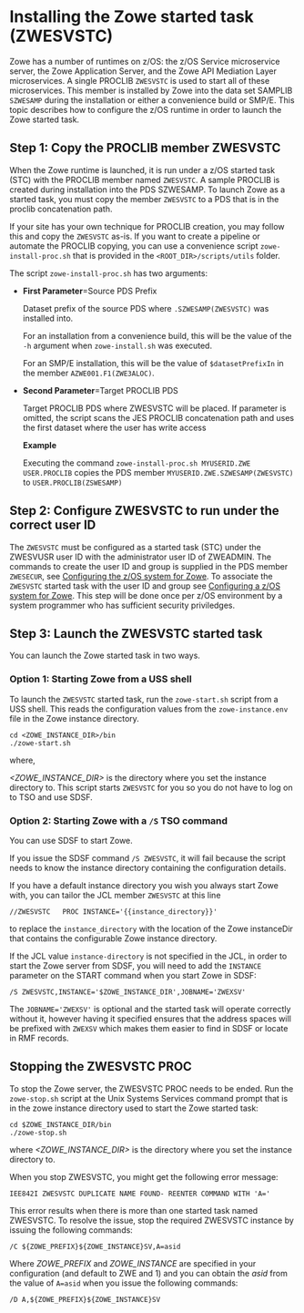 # Installing the Zowe started task (ZWESVSTC)

Zowe has a number of runtimes on z/OS: the z/OS Service microservice server, the Zowe Application Server, and the Zowe API Mediation Layer microservices. A single PROCLIB `ZWESVSTC` is used to start all of these microservices.  This member is installed by Zowe into the data set SAMPLIB `SZWESAMP` during the installation or either a convenience build or SMP/E.  This topic describes how to configure the z/OS runtime in order to launch the Zowe started task.

## Step 1: Copy the PROCLIB member ZWESVSTC

When the Zowe runtime is launched, it is run under a z/OS started task (STC) with the PROCLIB member named `ZWESVSTC`. A sample PROCLIB is created during installation into the PDS SZWESAMP. To launch Zowe as a started task, you must copy the member `ZWESVSTC` to a PDS that is in the proclib concatenation path. 

If your site has your own technique for PROCLIB creation, you may follow this and copy the `ZWESVSTC` as-is.  If you want to create a pipeline or automate the PROCLIB copying, you can use a convenience script `zowe-install-proc.sh` that is provided in the `<ROOT_DIR>/scripts/utils` folder. 

The script `zowe-install-proc.sh` has two arguments:

- **First Parameter**=Source PDS Prefix

   Dataset prefix of the source PDS where `.SZWESAMP(ZWESVSTC)` was installed into.  

   For an installation from a convenience build, this will be the value of the `-h` argument when `zowe-install.sh` was executed.

   For an SMP/E installation, this will be the value of `$datasetPrefixIn` in the member `AZWE001.F1(ZWE3ALOC)`.

- **Second Parameter**=Target PROCLIB PDS
   
   Target PROCLIB PDS where ZWESVSTC will be placed. If parameter is omitted, the script scans the JES PROCLIB concatenation path and uses the first dataset where the user has write access
   
   **Example**

   Executing the command `zowe-install-proc.sh MYUSERID.ZWE USER.PROCLIB` copies the PDS member `MYUSERID.ZWE.SZWESAMP(ZWESVSTC)` to `USER.PROCLIB(ZSWESAMP)`

## Step 2: Configure ZWESVSTC to run under the correct user ID

The `ZWESVSTC` must be configured as a started task (STC) under the ZWESVUSR user ID with the administrator user ID of ZWEADMIN.  The commands to create the user ID and group is supplied in the PDS member `ZWESECUR`, see [Configuring the z/OS system for Zowe](configure-zos-system.md).  To associate the `ZWESVSTC` started task with the user ID and group see [Configuring a z/OS system for Zowe](configure-zos-system.md).  This step will be done once per z/OS environment by a system programmer who has sufficient security priviledges. 

## Step 3: Launch the ZWESVSTC started task

You can launch the Zowe started task in two ways.  

### Option 1: Starting Zowe from a USS shell

To launch the `ZWESVSTC` started task, run the `zowe-start.sh` script from a USS shell.  This reads the configuration values from the `zowe-instance.env` file in the Zowe instance directory.

```
cd <ZOWE_INSTANCE_DIR>/bin
./zowe-start.sh
```
where,

_<ZOWE_INSTANCE_DIR>_ is the directory where you set the instance directory to. This script starts `ZWESVSTC` for you so you do not have to log on to TSO and use SDSF.

### Option 2: Starting Zowe with a `/S` TSO command

You can use SDSF to start Zowe. 

If you issue the SDSF command `/S ZWESVSTC`, it will fail because the script needs to know the instance directory containing the configuration details.  

If you have a default instance directory you wish you always start Zowe with, you can tailor the JCL member `ZWESVSTC` at this line

```
//ZWESVSTC   PROC INSTANCE='{{instance_directory}}'
```

to replace the `instance_directory` with the location of the Zowe instanceDir that contains the configurable Zowe instance directory. 

If the JCL value `instance-directory` is not specified in the JCL, in order to start the Zowe server from SDSF, you will need to add the `INSTANCE` parameter on the START command when you start Zowe in SDSF:

```
/S ZWESVSTC,INSTANCE='$ZOWE_INSTANCE_DIR',JOBNAME='ZWEXSV'
```

The `JOBNAME='ZWEXSV'` is optional and the started task will operate correctly without it, however having it specified ensures that the address spaces will be prefixed with `ZWEXSV` which makes them easier to find in SDSF or locate in RMF records.

## Stopping the ZWESVSTC PROC

To stop the Zowe server, the ZWESVSTC PROC needs to be ended. Run the `zowe-stop.sh` script at the Unix Systems Services command prompt that is in the zowe instance directory used to start the Zowe started task:

```
cd $ZOWE_INSTANCE_DIR/bin
./zowe-stop.sh
```
where _<ZOWE_INSTANCE_DIR>_ is the directory where you set the instance directory to.

When you stop ZWESVSTC, you might get the following error message:

```
IEE842I ZWESVSTC DUPLICATE NAME FOUND- REENTER COMMAND WITH 'A='
```

This error results when there is more than one started task named ZWESVSTC. To resolve the issue, stop the required ZWESVSTC instance by issuing the following commands:

```
/C ${ZOWE_PREFIX}${ZOWE_INSTANCE}SV,A=asid
```
Where _ZOWE_PREFIX_ and _ZOWE_INSTANCE_ are specified in your configuration (and default to ZWE and 1) and you can obtain the _asid_ from the value of `A=asid` when you issue the following commands:

```
/D A,${ZOWE_PREFIX}${ZOWE_INSTANCE}SV
```